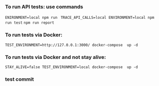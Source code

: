 ### To run API tests: use commands 
`ENIRONMENT=local npm run `
`TRACE_API_CALLS=local ENVIRONMENT=local npm run test`
`npm run report`
### To run tests via Docker:  
`TEST_ENVIRONMENT=http://127.0.0.1:3000/ docker-compose  up -d`
### To run tests via Docker and not  stay alive: 
`STAY_ALIVE=false TEST_ENVIRONMENT=local docker-compose  up -d`
### test commit
